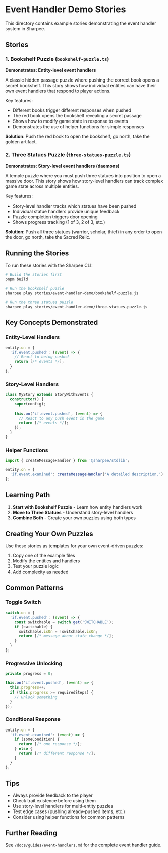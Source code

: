 # Event Handler Demo Stories

This directory contains example stories demonstrating the event handler system in Sharpee.

## Stories

### 1. Bookshelf Puzzle (`bookshelf-puzzle.ts`)

**Demonstrates: Entity-level event handlers**

A classic hidden passage puzzle where pushing the correct book opens a secret bookshelf. This story shows how individual entities can have their own event handlers that respond to player actions.

Key features:
- Different books trigger different responses when pushed
- The red book opens the bookshelf revealing a secret passage
- Shows how to modify game state in response to events
- Demonstrates the use of helper functions for simple responses

**Solution**: Push the red book to open the bookshelf, go north, take the golden artifact.

### 2. Three Statues Puzzle (`three-statues-puzzle.ts`)

**Demonstrates: Story-level event handlers (daemons)**

A temple puzzle where you must push three statues into position to open a massive door. This story shows how story-level handlers can track complex game state across multiple entities.

Key features:
- Story-level handler tracks which statues have been pushed
- Individual statue handlers provide unique feedback
- Puzzle completion triggers door opening
- Shows progress tracking (1 of 3, 2 of 3, etc.)

**Solution**: Push all three statues (warrior, scholar, thief) in any order to open the door, go north, take the Sacred Relic.

## Running the Stories

To run these stories with the Sharpee CLI:

```bash
# Build the stories first
pnpm build

# Run the bookshelf puzzle
sharpee play stories/event-handler-demo/bookshelf-puzzle.js

# Run the three statues puzzle  
sharpee play stories/event-handler-demo/three-statues-puzzle.js
```

## Key Concepts Demonstrated

### Entity-Level Handlers

```typescript
entity.on = {
  'if.event.pushed': (event) => {
    // React to being pushed
    return [/* events */];
  }
};
```

### Story-Level Handlers

```typescript
class MyStory extends StoryWithEvents {
  constructor() {
    super(config);
    
    this.on('if.event.pushed', (event) => {
      // React to any push event in the game
      return [/* events */];
    });
  }
}
```

### Helper Functions

```typescript
import { createMessageHandler } from '@sharpee/stdlib';

entity.on = {
  'if.event.examined': createMessageHandler('A detailed description.')
};
```

## Learning Path

1. **Start with Bookshelf Puzzle** - Learn how entity handlers work
2. **Move to Three Statues** - Understand story-level handlers
3. **Combine Both** - Create your own puzzles using both types

## Creating Your Own Puzzles

Use these stories as templates for your own event-driven puzzles:

1. Copy one of the example files
2. Modify the entities and handlers
3. Test your puzzle logic
4. Add complexity as needed

## Common Patterns

### Toggle Switch
```typescript
switch.on = {
  'if.event.pushed': (event) => {
    const switchable = switch.get('SWITCHABLE');
    if (switchable) {
      switchable.isOn = !switchable.isOn;
      return [/* message about state change */];
    }
  }
};
```

### Progressive Unlocking
```typescript
private progress = 0;

this.on('if.event.pushed', (event) => {
  this.progress++;
  if (this.progress >= requiredSteps) {
    // Unlock something
  }
});
```

### Conditional Response
```typescript
entity.on = {
  'if.event.examined': (event) => {
    if (someCondition) {
      return [/* one response */];
    } else {
      return [/* different response */];
    }
  }
};
```

## Tips

- Always provide feedback to the player
- Check trait existence before using them
- Use story-level handlers for multi-entity puzzles
- Test edge cases (pushing already-pushed items, etc.)
- Consider using helper functions for common patterns

## Further Reading

See `/docs/guides/event-handlers.md` for the complete event handler guide.